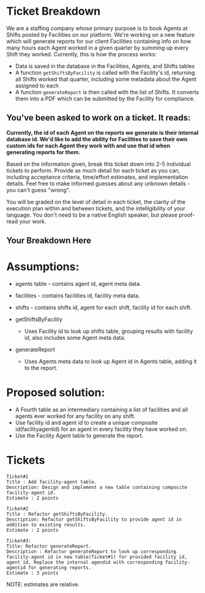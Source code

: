# Ticket Breakdown

We are a staffing company whose primary purpose is to book Agents at Shifts posted by Facilities on our platform. We're working on a new feature which will generate reports for our client Facilities containing info on how many hours each Agent worked in a given quarter by summing up every Shift they worked. Currently, this is how the process works:

- Data is saved in the database in the Facilities, Agents, and Shifts tables
- A function `getShiftsByFacility` is called with the Facility's id, returning all Shifts worked that quarter, including some metadata about the Agent assigned to each
- A function `generateReport` is then called with the list of Shifts. It converts them into a PDF which can be submitted by the Facility for compliance.

## You've been asked to work on a ticket. It reads:

**Currently, the id of each Agent on the reports we generate is their internal database id. We'd like to add the ability for Facilities to save their own custom ids for each Agent they work with and use that id when generating reports for them.**

Based on the information given, break this ticket down into 2-5 individual tickets to perform. Provide as much detail for each ticket as you can, including acceptance criteria, time/effort estimates, and implementation details. Feel free to make informed guesses about any unknown details - you can't guess "wrong".

You will be graded on the level of detail in each ticket, the clarity of the execution plan within and between tickets, and the intelligibility of your language. You don't need to be a native English speaker, but please proof-read your work.

## Your Breakdown Here

# Assumptions:

- agents table - contains agent id, agent meta data.
- facilities - contains facilities id, facility meta data.
- shifts - contains shifts id, agent for each shift, facility id for each shift.

- getShiftsByFacility
  - Uses Facility id to look up shifts table, grouping results with facility id, also includes some Agent meta data.
- generateReport
  - Uses Agents meta data to look up Agent id in Agents table, adding it to the report.

# Proposed solution:

- A Fourth table as an intermediary containing a list of facilities and all agents ever worked for any facility on any shift.
- Use facility id and agent id to create a unique composite id(facilityagentid) for an agent in every facility they have worked on.
- Use the Facility Agent table to generate the report.

# Tickets

    Ticket#1
    Title : Add facility-agent table.
    Description: Design and implement a new table containing composite facility-agent id.
    Estimate : 2 points

    Ticket#2
    Title : Refactor getShiftsByFacility.
    Description: Refactor getShiftsByFacility to provide agent id in addition to existing results.
    Estimate : 2 points

    Ticket#3:
    Title: Refactor generateReport.
    Description : Refactor generateReport to look up corresponding facility-agent id in new table(Ticket#1) for provided facility id, agent id. Replace the internal agendid with corresponding facility-agentid for generating reports.
    Estimate : 3 points

NOTE: estimates are relative.
